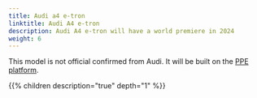 ```yaml
---
title: Audi a4 e-tron
linktitle: Audi A4 e-tron
description: Audi A4 e-tron will have a world premiere in 2024
weight: 6
---
```


This model is not official confirmed from Audi. It will be built on the [PPE platform](/technology/bev-platforms/ppe/).

{{% children description="true" depth="1" %}}
